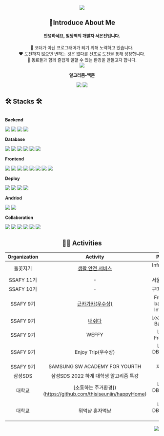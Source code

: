 <div align="center">
    <img src = "https://capsule-render.vercel.app/api?type=waving&height=300&color=gradient&text=I'm%20eunjin!&section=header&textBg=false"/>
</div>

<div align="center">
<h2> 🌟Introduce About Me </h2>
<h4>안녕하세요, 일당백의 개발자 서은진입니다.</h4>
🧡 코더가 아닌 프로그래머가 되기 위해 노력하고 있습니다. <br/>
❤️ 도전하지 않으면 변하는 것은 없다를 신조로 도전을 통해 성장합니다. <br/>
💚 동료들과 함께 즐겁게 일할 수 있는 환경을 만들고자 합니다. <br/>
</div>
<div align="center">
    <img src = "http://github-profile-summary-cards.vercel.app/api/cards/profile-details?username=thisiseunjin&theme=transparent"/>
<span>
    <p><strong>알고리즘-백준</strong></p>
    <img src="http://mazassumnida.wtf/api/v2/generate_badge?boj=hara0822">
</span>
<span>
    <img src="https://github-readme-stats.vercel.app/api/top-langs/?username=thisiseunjin&layout=compact"/>
</span>
</div>

## 🛠 Stacks 🛠

<div style="display:flex; flex-direction:column; align-items:flex-start;">
 <!-- Backend -->
    <p><strong>Backend</strong></p>
    <div>
        <img src="https://img.shields.io/badge/Java-007396?style=for-the-badge&logo=Java&logoColor=white"/> 
        <img src="https://img.shields.io/badge/Spring Boot-6DB33F?style=for-the-badge&logo=spring boot&logoColor=white"/>
        <img src="https://img.shields.io/badge/Spring Security-6DB33F?style=for-the-badge&logo=springsecurity&logoColor=white"/>
        <img src="https://img.shields.io/badge/Spring Cloud-6DB33F?style=for-the-badge&logo=spring&logoColor=white"/>
    </div>
    <p><strong>Database</strong></p>
    <div>
        <img src="https://img.shields.io/badge/hibernate-59666C?style=for-the-badge&logo=hibernate&logoColor=white"/>
        <img src="https://img.shields.io/badge/mysql-4479A1?style=for-the-badge&logo=mysql&logoColor=white"/>
        <img src="https://img.shields.io/badge/mongoDb-47A248?style=for-the-badge&logo=mongoDb&logoColor=white"/>
        <img src="https://img.shields.io/badge/redis-DC382D?style=for-the-badge&logo=redis&logoColor=white"/>
        <img src="https://img.shields.io/badge/firebase-FFCA28?style=for-the-badge&logo=firebase&logoColor=white"/>
        <img src="https://img.shields.io/badge/amazons3-569A31?style=for-the-badge&logo=amazons3&logoColor=white"/>
    </div>
    <p><strong>Frontend</strong></p>
    <div>
     <img src="https://img.shields.io/badge/React-61DAFB?style=for-the-badge&logo=react&logoColor=white"/>
        <img src="https://img.shields.io/badge/MUI-007FFF?style=for-the-badge&logo=mui&logoColor=white"/>
        <img src="https://img.shields.io/badge/redux-764ABC?style=for-the-badge&logo=redux&logoColor=white"/>
        <img src="https://img.shields.io/badge/html5-E34F26?style=for-the-badge&logo=html5&logoColor=white"/>
         <img src="https://img.shields.io/badge/css-1572B6?style=for-the-badge&logo=css3&logoColor=white"/>
       <img src="https://img.shields.io/badge/javascript-F7DF1E?style=for-the-badge&logo=javascript&logoColor=white"/>
       <img src ="https://img.shields.io/badge/React_Router-CA4245?style=for-the-badge&logo=react-router&logoColor=white"/>
       <img src ="https://img.shields.io/badge/npm-CB3837?style=for-the-badge&logo=npm&logoColor=white"/>
    </div>
    <p><strong>Deploy</strong></p>
    <div>
        <img src="https://img.shields.io/badge/docker-2496ED?style=for-the-badge&logo=docker&logoColor=white"/>
        <img src="https://img.shields.io/badge/jenkins-D24939?style=for-the-badge&logo=jenkins&logoColor=white"/>
        <img src="https://img.shields.io/badge/aws-232F3E?style=for-the-badge&logo=amazonaws&logoColor=white"/>
        <img src="https://img.shields.io/badge/nginx-009639?style=for-the-badge&logo=nginx&logoColor=white"/>
    </div>
    <p><strong>Andriod</strong></p>
    <div>
        <img src="https://img.shields.io/badge/Android Studio-3DDC84?style=for-the-badge&logo=androidstudio&logoColor=white"/>
        <img src="https://img.shields.io/badge/flutter-02569B?style=for-the-badge&logo=flutter&logoColor=white"/>
    </div>
    <p><strong>Collaboration</strong></p>
    <div>
        <img src="https://img.shields.io/badge/git-F05032?style=for-the-badge&logo=git&logoColor=white"/>
        <img src="https://img.shields.io/badge/jira-0052CC?style=for-the-badge&logo=jira&logoColor=white"/>
        <img src="https://img.shields.io/badge/notion-000000?style=for-the-badge&logo=notion&logoColor=white"/>
        <img src="https://img.shields.io/badge/figma-F24E1E?style=for-the-badge&logo=figma&logoColor=white"/>
        <img src="https://img.shields.io/badge/swagger-85EA2D?style=for-the-badge&logo=swagger&logoColor=white"/>
        <img src="https://img.shields.io/badge/postman-FF6C37?style=for-the-badge&logo=postman&logoColor=white"/>
    </div>
</div>

<div align="center">
<h2>🏃‍♀️ Activities </h2>

| Organization |                Activity                |               Position                | Achieve | Date |
| :----------: | :------------------------------------: | :-----------------------------------: | :-----: | :--: |
|  들꽃지기   |          [생활 안전 서비스](https://github.com/wildflower-keeper/backend)            | Infra, back-end |  참여 중  | 2024 |
|  SSAFY 11기   |          -            | 서울 실습코치 |  참여  | 2024 |
|  SSAFY 10기   |          -            | 구미 실습코치 |  참여  | 2024 |
|  SSAFY 9기   |            [근카가카(우수상)](https://github.com/sudurubackback)            | Front-end<br/>back-end<br/>Infra, DBA |  참여   | 2023 |
|  SSAFY 9기   |                 [내쉬다](https://github.com/D105-SSAFY/NASHDA)                 |         Leader,DBA, Back-end          |  참여   | 2023 |
|  SSAFY 9기   |                 WEFFY                  |         Leader,<br/>Front-end         |  참여   | 2023 |
|  SSAFY 9기   |           Enjoy Trip(우수상)           |         Leader, DBA, Back-end         |  참여   | 2023 |
|  SSAFY 9기   |     SAMSUNG SW ACADEMY FOR YOURTH      |               지역 대표               | 참여 | 2023 |
|   삼성SDS    | 삼성SDS 2022 하계 대학생 알고리즘 특강 |                   -                   |  참여   | 2022 |
|  대학교  |           [소통하는 주거환경])(https://github.com/thisiseunjin/happyHome)            |         Leader, DBA, Back-end         |  참여   | 2021 |
|  대학교  |            뭐먹냠 혼자먹냠             |         Leader, DBA, Back-end         |  참여   | 2020 |

</div>

<p align="right">
 <a href="https://hits.seeyoufarm.com"><img src="https://hits.seeyoufarm.com/api/count/incr/badge.svg?url=https%3A%2F%2Fgithub.com%2Fthisiseunjin&count_bg=%233D44C8&title_bg=%23555555&icon=github.svg&icon_color=%23E7E7E7&title=hits&edge_flat=false"/></a>
</p>

</div>
